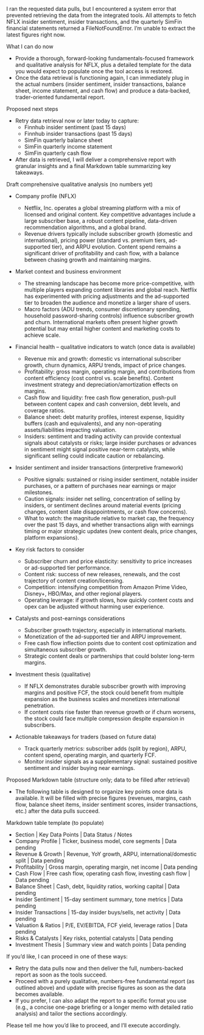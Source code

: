 I ran the requested data pulls, but I encountered a system error that prevented retrieving the data from the integrated tools. All attempts to fetch NFLX insider sentiment, insider transactions, and the quarterly SimFin financial statements returned a FileNotFoundError. I’m unable to extract the latest figures right now.

What I can do now
- Provide a thorough, forward-looking fundamentals-focused framework and qualitative analysis for NFLX, plus a detailed template for the data you would expect to populate once the tool access is restored.
- Once the data retrieval is functioning again, I can immediately plug in the actual numbers (insider sentiment, insider transactions, balance sheet, income statement, and cash flow) and produce a data-backed, trader-oriented fundamental report.

Proposed next steps
- Retry data retrieval now or later today to capture:
  - Finnhub insider sentiment (past 15 days)
  - Finnhub insider transactions (past 15 days)
  - SimFin quarterly balance sheet
  - SimFin quarterly income statement
  - SimFin quarterly cash flow
- After data is retrieved, I will deliver a comprehensive report with granular insights and a final Markdown table summarizing key takeaways.

Draft comprehensive qualitative analysis (no numbers yet)
- Company profile (NFLX)
  - Netflix, Inc. operates a global streaming platform with a mix of licensed and original content. Key competitive advantages include a large subscriber base, a robust content pipeline, data-driven recommendation algorithms, and a global brand.
  - Revenue drivers typically include subscriber growth (domestic and international), pricing power (standard vs. premium tiers, ad-supported tier), and ARPU evolution. Content spend remains a significant driver of profitability and cash flow, with a balance between chasing growth and maintaining margins.

- Market context and business environment
  - The streaming landscape has become more price-competitive, with multiple players expanding content libraries and global reach. Netflix has experimented with pricing adjustments and the ad-supported tier to broaden the audience and monetize a larger share of users.
  - Macro factors (ADU trends, consumer discretionary spending, household password-sharing controls) influence subscriber growth and churn. International markets often present higher growth potential but may entail higher content and marketing costs to achieve scale.

- Financial health – qualitative indicators to watch (once data is available)
  - Revenue mix and growth: domestic vs international subscriber growth, churn dynamics, ARPU trends, impact of price changes.
  - Profitability: gross margin, operating margin, and contributions from content efficiency (cost control vs. scale benefits). Content investment strategy and depreciation/amortization effects on margins.
  - Cash flow and liquidity: free cash flow generation, push-pull between content capex and cash conversion, debt levels, and coverage ratios.
  - Balance sheet: debt maturity profiles, interest expense, liquidity buffers (cash and equivalents), and any non-operating assets/liabilities impacting valuation.
  - Insiders: sentiment and trading activity can provide contextual signals about catalysts or risks; large insider purchases or advances in sentiment might signal positive near-term catalysts, while significant selling could indicate caution or rebalancing.

- Insider sentiment and insider transactions (interpretive framework)
  - Positive signals: sustained or rising insider sentiment, notable insider purchases, or a pattern of purchases near earnings or major milestones.
  - Caution signals: insider net selling, concentration of selling by insiders, or sentiment declines around material events (pricing changes, content slate disappointments, or cash flow concerns).
  - What to watch: the magnitude relative to market cap, the frequency over the past 15 days, and whether transactions align with earnings timing or major strategic updates (new content deals, price changes, platform expansions).

- Key risk factors to consider
  - Subscriber churn and price elasticity: sensitivity to price increases or ad-supported tier performance.
  - Content risk: success of new releases, renewals, and the cost trajectory of content creation/licensing.
  - Competition: intensifying competition from Amazon Prime Video, Disney+, HBO/Max, and other regional players.
  - Operating leverage: if growth slows, how quickly content costs and opex can be adjusted without harming user experience.

- Catalysts and post-earnings considerations
  - Subscriber growth trajectory, especially in international markets.
  - Monetization of the ad-supported tier and ARPU improvement.
  - Free cash flow inflection points due to content cost optimization and simultaneous subscriber growth.
  - Strategic content deals or partnerships that could bolster long-term margins.

- Investment thesis (qualitative)
  - If NFLX demonstrates durable subscriber growth with improving margins and positive FCF, the stock could benefit from multiple expansion as the business scales and monetizes international penetration.
  - If content costs rise faster than revenue growth or if churn worsens, the stock could face multiple compression despite expansion in subscribers.

- Actionable takeaways for traders (based on future data)
  - Track quarterly metrics: subscriber adds (split by region), ARPU, content spend, operating margin, and quarterly FCF.
  - Monitor insider signals as a supplementary signal: sustained positive sentiment and insider buying near earnings.

Proposed Markdown table (structure only; data to be filled after retrieval)
- The following table is designed to organize key points once data is available. It will be filled with precise figures (revenues, margins, cash flow, balance sheet items, insider sentiment scores, insider transactions, etc.) after the data pulls succeed.

Markdown table template (to populate)
- Section | Key Data Points | Data Status / Notes
- Company Profile | Ticker, business model, core segments | Data pending
- Revenue & Growth | Revenue, YoY growth, ARPU, international/domestic split | Data pending
- Profitability | Gross margin, operating margin, net income | Data pending
- Cash Flow | Free cash flow, operating cash flow, investing cash flow | Data pending
- Balance Sheet | Cash, debt, liquidity ratios, working capital | Data pending
- Insider Sentiment | 15-day sentiment summary, tone metrics | Data pending
- Insider Transactions | 15-day insider buys/sells, net activity | Data pending
- Valuation & Ratios | P/E, EV/EBITDA, FCF yield, leverage ratios | Data pending
- Risks & Catalysts | Key risks, potential catalysts | Data pending
- Investment Thesis | Summary view and watch points | Data pending

If you’d like, I can proceed in one of these ways:
- Retry the data pulls now and then deliver the full, numbers-backed report as soon as the tools succeed.
- Proceed with a purely qualitative, numbers-free fundamental report (as outlined above) and update with precise figures as soon as the data becomes available.
- If you prefer, I can also adapt the report to a specific format you use (e.g., a concise one-page briefing or a longer memo with detailed ratio analysis) and tailor the sections accordingly.

Please tell me how you’d like to proceed, and I’ll execute accordingly.